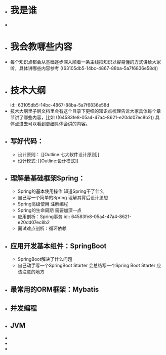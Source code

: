 - # 我是谁
-
- # 我会教哪些内容
- 每个知识点都会从基础逐步深入顺着一条主线把知识以容易懂的方式讲给大家听，具体讲哪些内容参考 ((63105db5-14bc-4867-88ba-5a7f6836e58d))
- # 技术大纲
  id:: 63105db5-14bc-4867-88ba-5a7f6836e58d
- 技术大纲里子层文档里会有这个目录下更细的知识点梳理告诉大家具体每个章节讲了哪些内容，比如 ((64583fe8-05a4-47a4-8621-e20dd07ec8b2)) 具体点进去可以看到更细具体会讲的内容。
- ##  写好代码：
	- 设计原则： [[Outline:七大软件设计原则]]
	- 设计模式: [[Outline:设计模式]]
- ## 理解最基础框架Spring：
	- Spring的基本使用操作
	  知道Spring干了什么
	- 自己写一个简单的Spring
	  理解其背后设计思想
	- Spring高级使用
	  注解编程
	- Spring的生命周期
	  需要加深一点
	- 应用剖析：Spring事务
	  id:: 64583fe8-05a4-47a4-8621-e20dd07ec8b2
	- 面试难点剖析：循环依赖
- ## 应用开发基本组件：SpringBoot
	- SpringBoot解决了什么问题
	- 自己动手写一个SpringBoot Starter
	  会总结写一个Spring Boot Starter 应该注意的地方
- ## 最常用的ORM框架：Mybatis
- ## 并发编程
- ## JVM
-
-
-